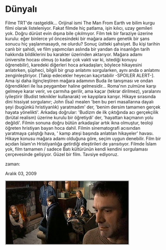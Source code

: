 # Dünyalı
Filme TRT'de rastgeldik... Orijinal ismi The Man From Earth ve bilim kurgu filmi olarak listeleniyor. Fakat filmde hiç patlama, işin kılıcı, uzay gemileri yok. Doğru dürüst evin dışına bile çıkılmıyor. Film tek bir faraziye üzerine kurulu: eğer binlerce yıl öncesindeki bir mağara adamı genetik bir şans sonucu hiç yaşlanmasaydı, ne olurdu?  Sonuç üstteki şahsiyet. Bu kişi tarihin canlı bir şahidi, ve film yapımcıları aslında bir yandan da insanlığın tarih hakkında bildiklerini bu karakter üzerinden aktarıyor. Mağara adamı üniversite hocası olmuş (o kadar çok vakti var ki, istediği konuyu öğrenebilir), karedeki diğerleri hoca arkadaşları; böylece hikayesini anlatırken, şüpheci, bilgili bir grup anlatımı sorgularken, aynı anda o anlatımı zenginleştiriyor.  [Takip edecekler heyecan kaçırtabilir -SPOILER ALERT-]. Ama işi daha ilginçleştiren mağara adamının Buda ile tanışması ve ondan öğrendikleri ile İsa peygamber haline gelmesidir... Roma'nın zulmüne karşı gelmeye karar verir, ve çarmıha gerilir, ama kaçar (tekrar dirilmez), yaralarını iyileştirir (Budist teknikler kullanarak) ve kayıplara karışır.  Hikaye sırasında dini hissiyat sorgulanır; John (İsa) mealen 'ben bu peri masallarına dayalı şeyi (bugünkü hristiyanlık) yaratmadım' der, 'benim dersim tamamen gerçek hayata yönelikti'. Arkadaş doğrular: 'Budizm de ilk çıktığında acı gerçekçilik (brütal realism) üzerine kurulu bir öğretiydi' der, 'hayattan kaçmanın yolu değildi'. Filmin sonuna doğru bütün arkadaşlar artık ikna olmuştur, teoloji öğreten hristiyan bayan hoca dahil.  Filmin sinematografi acısından yaratmaya çalıştığı hava, ' kamp ateşi başında anlatılan hikayeler' havası. Hikaye konusu mağara adamı olduğuna göre, seçim uygun denebilir.
 Film bir açıdan İslam'ın Hristiyanlığa getirdiği eleştirileri de yansıtıyor. Filmde İslam yok, film tamamen / sadece Batı kültürünün kendi kendini sorgulaması çerçevesinde gelişiyor.
 Güzel bir film. Tavsiye ediyoruz.







zaman:

Aralık 03, 2009










![](the-man-from-earth.jpg)
